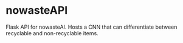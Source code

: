 # nowasteAPI
Flask API for nowasteAI. Hosts a CNN that can differentiate between recyclable and non-recyclable items. 
